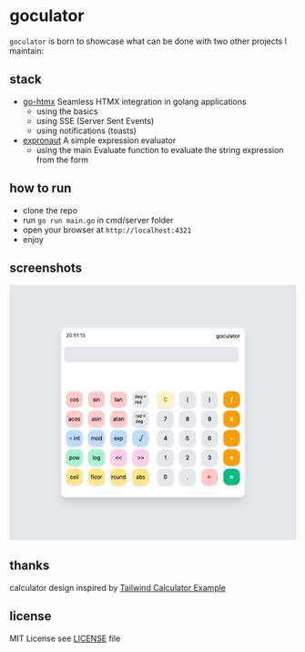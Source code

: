 # goculator

`goculator` is born to showcase what can be done with two other projects I maintain:

## stack
- [go-htmx]("https://github.com/donseba/go-htmx") Seamless HTMX integration in golang applications
  - using the basics
  - using SSE (Server Sent Events)
  - using notifications (toasts)
- [expronaut]("https://github.com/donseba/expronaut") A simple expression evaluator
  - using the main Evaluate function to evaluate the string expression from the form

## how to run
- clone the repo
- run `go run main.go` in cmd/server folder
- open your browser at `http://localhost:4321`
- enjoy

## screenshots
![Image Alt text](/goculator.png)

## thanks
calculator design inspired by [Tailwind Calculator Example](https://tailwindcomponents.com/component/simple-calculator)


## license
MIT License see [LICENSE](LICENSE) file